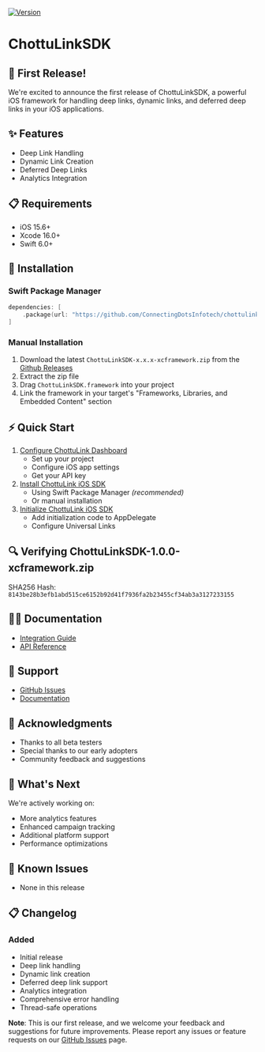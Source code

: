 [![Version](https://img.shields.io/badge/version-1.0.0-blue.svg)](https://github.com/yourusername/ChottuLinkSDK/releases)
# ChottuLinkSDK

## 🚀 First Release!

We're excited to announce the first release of ChottuLinkSDK, a powerful iOS framework for handling deep links, dynamic links, and deferred deep links in your iOS applications.

## ✨ Features

- Deep Link Handling
- Dynamic Link Creation
- Deferred Deep Links
- Analytics Integration

## 📋 Requirements

- iOS 15.6+
- Xcode 16.0+
- Swift 6.0+

## 🚀 Installation

### Swift Package Manager
```swift
dependencies: [
    .package(url: "https://github.com/ConnectingDotsInfotech/chottulink-ios-sdk", from: "1.0.0")
]
```

### Manual Installation
1. Download the latest `ChottuLinkSDK-x.x.x-xcframework.zip` from the [Github Releases](https://github.com/ConnectingDotsInfotech/chottulink-ios-sdk/releases)
2. Extract the zip file
3. Drag `ChottuLinkSDK.framework` into your project
4. Link the framework in your target's "Frameworks, Libraries, and Embedded Content" section

## ⚡ Quick Start

1. [Configure ChottuLink Dashboard](https://docs.chottulink.com/get-started/ios-setup#-configure-chottulink-dashboard)
    - Set up your project
    - Configure iOS app settings
    - Get your API key
2. [Install ChottuLink iOS SDK](https://docs.chottulink.com/get-started/ios-setup#-installation)
    - Using Swift Package Manager _(recommended)_
    - Or manual installation
3. [Initialize ChottuLink iOS SDK](https://docs.chottulink.com/get-started/ios-setup#-initialize-the-chottulink-sdk)
    - Add initialization code to AppDelegate
    - Configure Universal Links

## 🔍 Verifying ChottuLinkSDK-1.0.0-xcframework.zip

SHA256 Hash: `8143be28b3efb1abd515ce6152b92d41f7936fa2b23455cf34ab3a3127233155`

## 🧑‍💻 Documentation

- [Integration Guide](https://docs.chottulink.com/get-started/ios-setup)
- [API Reference](https://docs.chottulink.com/create-dynamic-links/rest-api-create)

## 🤝 Support

- [GitHub Issues](https://github.com/ConnectingDotsInfotech/chottulink-ios-sdk/issues)
- [Documentation](https://docs.chottulink.com)

## 🙏 Acknowledgments

- Thanks to all beta testers
- Special thanks to our early adopters
- Community feedback and suggestions

## 🎯 What's Next

We're actively working on:
- More analytics features
- Enhanced campaign tracking
- Additional platform support
- Performance optimizations

## 🐛 Known Issues

- None in this release

## 📋 Changelog

### Added
- Initial release
- Deep link handling
- Dynamic link creation
- Deferred deep link support
- Analytics integration
- Comprehensive error handling
- Thread-safe operations

**Note**: This is our first release, and we welcome your feedback and suggestions for future improvements. Please report any issues or feature requests on our [GitHub Issues](https://github.com/ConnectingDotsInfotech/chottulink-ios-sdk/issues) page.
